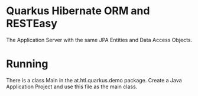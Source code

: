 # Quarkus Hibernate ORM and RESTEasy

The Application Server with the same JPA Entities and Data Access Objects.

Running
===

There is a class Main in the at.htl.quarkus.demo package. Create a Java Application Project and use this file as the main class.

